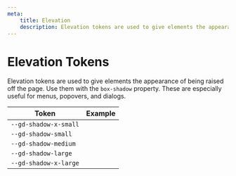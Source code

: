 ```yaml
---
meta:
    title: Elevation
    description: Elevation tokens are used to give elements the appearance of being raised off the page.
---
```


# Elevation Tokens

Elevation tokens are used to give elements the appearance of being raised off the page. Use them with the `box-shadow` property. These are especially useful for menus, popovers, and dialogs.

| Token                 | Example                                                                          |
| --------------------- | -------------------------------------------------------------------------------- |
| `--gd-shadow-x-small` | <div class="elevation-demo" style="box-shadow: var(--gd-shadow-x-small);"></div> |
| `--gd-shadow-small`   | <div class="elevation-demo" style="box-shadow: var(--gd-shadow-small);"></div>   |
| `--gd-shadow-medium`  | <div class="elevation-demo" style="box-shadow: var(--gd-shadow-medium);"></div>  |
| `--gd-shadow-large`   | <div class="elevation-demo" style="box-shadow: var(--gd-shadow-large);"></div>   |
| `--gd-shadow-x-large` | <div class="elevation-demo" style="box-shadow: var(--gd-shadow-x-large);"></div> |

